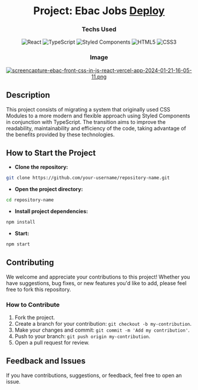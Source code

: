 <div align="center">

  <h1>Project: Ebac Jobs <a href="https://ebac-front-css-in-js-react.vercel.app/">Deploy</a></h1>

  ### Techs Used

  ![React](https://img.shields.io/badge/react-%2320232a.svg?style=for-the-badge&logo=react&logoColor=%2361DAFB)
  ![TypeScript](https://img.shields.io/badge/typescript-%23007ACC.svg?style=for-the-badge&logo=typescript&logoColor=white)
  ![Styled Components](https://img.shields.io/badge/styled--components-DB7093?style=for-the-badge&logo=styled-components&logoColor=white)
  ![HTML5](https://img.shields.io/badge/html5-%23E34F26.svg?style=for-the-badge&logo=html5&logoColor=white)
  ![CSS3](https://img.shields.io/badge/css3-%231572B6.svg?style=for-the-badge&logo=css3&logoColor=white)

  ### Image
  
  [![screencapture-ebac-front-css-in-js-react-vercel-app-2024-01-21-16-05-11.png](https://i.postimg.cc/Z5Sjz5kX/screencapture-ebac-front-css-in-js-react-vercel-app-2024-01-21-16-05-11.png)](https://postimg.cc/1fvDpP3K)
  
</div>

## Description

This project consists of migrating a system that originally used CSS Modules to a more modern and flexible approach using Styled Components in conjunction with TypeScript. The transition aims to improve the readability, maintainability and efficiency of the code, taking advantage of the benefits provided by these technologies.

## How to Start the Project

- **Clone the repository:**
```bash
git clone https://github.com/your-username/repository-name.git
```
- **Open the project directory:**
```bash
cd repository-name
```
- **Install project dependencies:**
```bash
npm install
```
- **Start:**
```bash
npm start
```

## Contributing

We welcome and appreciate your contributions to this project! Whether you have suggestions, bug fixes, or new features you'd like to add, please feel free to fork this repository.

### How to Contribute

1. Fork the project.
2. Create a branch for your contribution: `git checkout -b my-contribution`.
3. Make your changes and commit: `git commit -m 'Add my contribution'`.
4. Push to your branch: `git push origin my-contribution`.
5. Open a pull request for review.

## Feedback and Issues

If you have contributions, suggestions, or feedback, feel free to open an issue.
